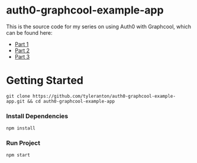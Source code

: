 # auth0-graphcool-example-app
This is the source code for my series on using Auth0 with Graphcool, which can be found here:
- [Part 1](https://codeburst.io/using-auth0-with-graphcool-part-1-7b28b421c68b)
- [Part 2](https://codeburst.io/using-auth0-with-graphcool-part-2-c44c1fef0740)
- [Part 3](https://codeburst.io/using-auth0-with-graphcool-part-3-728d84ec9a84)

# Getting Started
`git clone https://github.com/tyleranton/auth0-graphcool-example-app.git && cd auth0-graphcool-example-app`

### Install Dependencies
`npm install`

### Run Project
`npm start`
